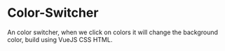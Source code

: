 # Color-Switcher
An color switcher, when we click on colors it will change the background color, build using VueJS CSS HTML.
